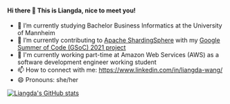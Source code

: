 #### Hi there 👋 This is Liangda, nice to meet you!

- 🌱 I’m currently studying Bachelor Business Informatics at the University of Mannheim
- 🔭 I’m currently contributing to [Apache ShardingSphere](https://github.com/apache/shardingsphere) with my [Google Summer of Code (GSoC) 2021 project](https://summerofcode.withgoogle.com/projects/#5167124928004096)
- 🌻 I'm currently working part-time at Amazon Web Services (AWS) as a software development engineer working student
- 📫 How to connect with me: https://www.linkedin.com/in/liangda-wang/
- 😄 Pronouns: she/her

[![Liangda's GitHub stats](https://github-readme-stats.vercel.app/api?username=Liangda-w&show_icons=true)](https://github.com/anuraghazra/github-readme-stats)

<!--
**Liangda-w/Liangda-w** is a ✨ _special_ ✨ repository because its `README.md` (this file) appears on your GitHub profile.

Here are some ideas to get you started:

- 🔭 I’m currently working on ...
- 🌱 I’m currently learning ...
- 👯 I’m looking to collaborate on ...
- 🤔 I’m looking for help with ...
- 💬 Ask me about ...
- 📫 How to reach me: ...
- 😄 Pronouns: ...
- ⚡ Fun fact: ...
-->
